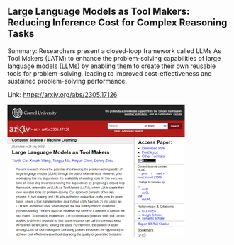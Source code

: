 ## Large Language Models as Tool Makers: Reducing Inference Cost for Complex Reasoning Tasks
Summary: Researchers present a closed-loop framework called LLMs As Tool Makers (LATM) to enhance the problem-solving capabilities of large language models (LLMs) by enabling them to create their own reusable tools for problem-solving, leading to improved cost-effectiveness and sustained problem-solving performance.

Link: https://arxiv.org/abs/2305.17126

<img src="/img/ecfae121-80bd-4161-a58c-a09f9f4aca69.png" width="400" />
<br/><br/>
